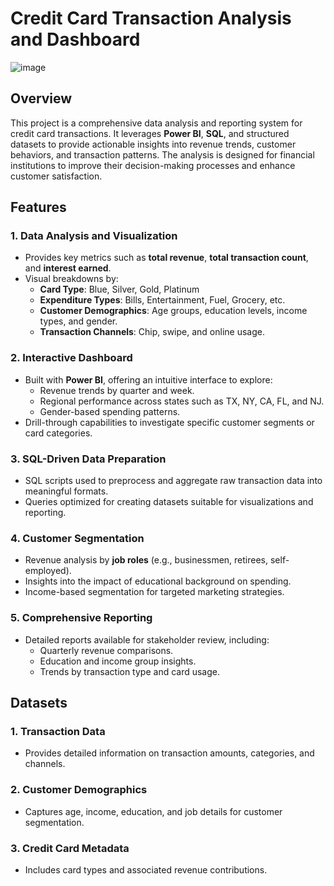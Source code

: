
# Credit Card Transaction Analysis and Dashboard

![image](https://github.com/user-attachments/assets/517d21a9-3bcd-4b88-bb4d-825a00af2531)


## Overview

This project is a comprehensive data analysis and reporting system for credit card transactions. It leverages **Power BI**, **SQL**, and structured datasets to provide actionable insights into revenue trends, customer behaviors, and transaction patterns. The analysis is designed for financial institutions to improve their decision-making processes and enhance customer satisfaction.

## Features

### 1. **Data Analysis and Visualization**
   - Provides key metrics such as **total revenue**, **total transaction count**, and **interest earned**.
   - Visual breakdowns by:
     - **Card Type**: Blue, Silver, Gold, Platinum
     - **Expenditure Types**: Bills, Entertainment, Fuel, Grocery, etc.
     - **Customer Demographics**: Age groups, education levels, income types, and gender.
     - **Transaction Channels**: Chip, swipe, and online usage.

### 2. **Interactive Dashboard**
   - Built with **Power BI**, offering an intuitive interface to explore:
     - Revenue trends by quarter and week.
     - Regional performance across states such as TX, NY, CA, FL, and NJ.
     - Gender-based spending patterns.
   - Drill-through capabilities to investigate specific customer segments or card categories.

### 3. **SQL-Driven Data Preparation**
   - SQL scripts used to preprocess and aggregate raw transaction data into meaningful formats.
   - Queries optimized for creating datasets suitable for visualizations and reporting.

### 4. **Customer Segmentation**
   - Revenue analysis by **job roles** (e.g., businessmen, retirees, self-employed).
   - Insights into the impact of educational background on spending.
   - Income-based segmentation for targeted marketing strategies.

### 5. **Comprehensive Reporting**
   - Detailed reports available for stakeholder review, including:
     - Quarterly revenue comparisons.
     - Education and income group insights.
     - Trends by transaction type and card usage.

## Datasets

### 1. **Transaction Data**
   - Provides detailed information on transaction amounts, categories, and channels.

### 2. **Customer Demographics**
   - Captures age, income, education, and job details for customer segmentation.

### 3. **Credit Card Metadata**
   - Includes card types and associated revenue contributions.

